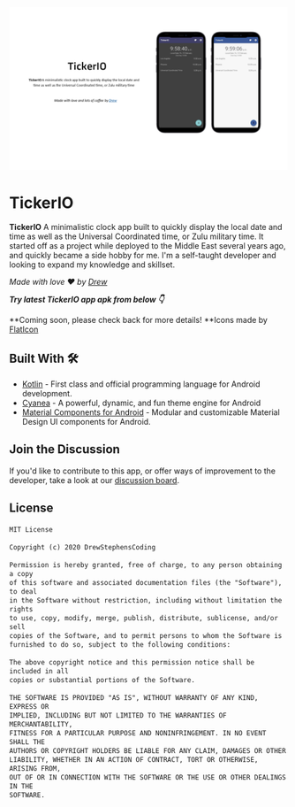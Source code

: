![GitHub Cards Preview](https://github.com/DrewStephensCoding/TickerIO/blob/main/screenshots/app_card_small.png)

# TickerIO
**TickerIO** A minimalistic clock app built to quickly display the local date and time as well as the Universal Coordinated time, or Zulu military time. It started off as a project while deployed to the Middle East several years ago, and quickly became a side hobby for me.  I'm a self-taught developer and looking to expand my knowledge and skillset.

*Made with love ❤️ by [Drew](https://github.com/DrewStephensCoding)*

***Try latest TickerIO app apk from below 👇***

**Coming soon, please check back for more details!
**Icons made by [FlatIcon](https://www.flaticon.com/)

## Built With 🛠
- [Kotlin](https://kotlinlang.org/) - First class and official programming language for Android development.
- [Cyanea](https://github.com/jaredrummler/Cyanea) - A powerful, dynamic, and fun theme engine for Android
- [Material Components for Android](https://github.com/material-components/material-components-android) - Modular and customizable Material Design UI components for Android.

## Join the Discussion
If you'd like to contribute to this app, or offer ways of improvement to the developer, take a look at our [discussion board](https://github.com/DrewStephensCoding/TickerIO/discussions/1).


## License
```
MIT License

Copyright (c) 2020 DrewStephensCoding

Permission is hereby granted, free of charge, to any person obtaining a copy
of this software and associated documentation files (the "Software"), to deal
in the Software without restriction, including without limitation the rights
to use, copy, modify, merge, publish, distribute, sublicense, and/or sell
copies of the Software, and to permit persons to whom the Software is
furnished to do so, subject to the following conditions:

The above copyright notice and this permission notice shall be included in all
copies or substantial portions of the Software.

THE SOFTWARE IS PROVIDED "AS IS", WITHOUT WARRANTY OF ANY KIND, EXPRESS OR
IMPLIED, INCLUDING BUT NOT LIMITED TO THE WARRANTIES OF MERCHANTABILITY,
FITNESS FOR A PARTICULAR PURPOSE AND NONINFRINGEMENT. IN NO EVENT SHALL THE
AUTHORS OR COPYRIGHT HOLDERS BE LIABLE FOR ANY CLAIM, DAMAGES OR OTHER
LIABILITY, WHETHER IN AN ACTION OF CONTRACT, TORT OR OTHERWISE, ARISING FROM,
OUT OF OR IN CONNECTION WITH THE SOFTWARE OR THE USE OR OTHER DEALINGS IN THE
SOFTWARE.
```
